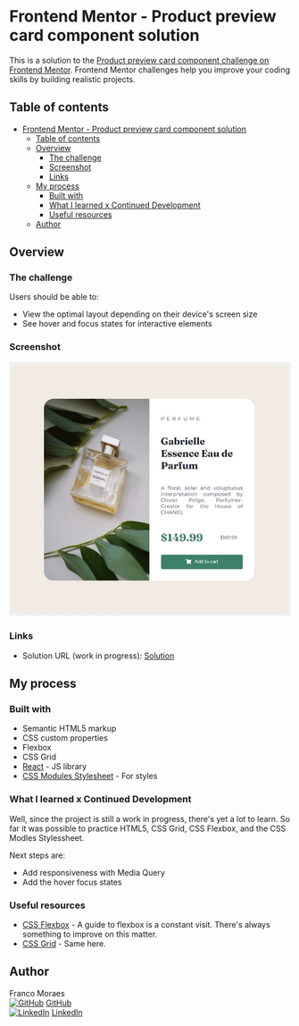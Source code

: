 # Frontend Mentor - Product preview card component solution

This is a solution to the [Product preview card component challenge on Frontend Mentor](https://www.frontendmentor.io/challenges/product-preview-card-component-GO7UmttRfa). Frontend Mentor challenges help you improve your coding skills by building realistic projects. 

## Table of contents

- [Frontend Mentor - Product preview card component solution](#frontend-mentor---product-preview-card-component-solution)
  - [Table of contents](#table-of-contents)
  - [Overview](#overview)
    - [The challenge](#the-challenge)
    - [Screenshot](#screenshot)
    - [Links](#links)
  - [My process](#my-process)
    - [Built with](#built-with)
    - [What I learned x Continued Development](#what-i-learned-x-continued-development)
    - [Useful resources](#useful-resources)
  - [Author](#author)


## Overview

### The challenge

Users should be able to:

- View the optimal layout depending on their device's screen size
- See hover and focus states for interactive elements

### Screenshot

<img src="./src/images/screenshot.jpg" width=600)/>


### Links

- Solution URL (work in progress): [Solution](https://francomoraes.github.io/preview-card/)


## My process

### Built with

- Semantic HTML5 markup
- CSS custom properties
- Flexbox
- CSS Grid
- [React](https://reactjs.org/) - JS library
- [CSS Modules Stylesheet](https://create-react-app.dev/docs/adding-a-css-modules-stylesheet) - For styles

### What I learned x Continued Development

Well, since the project is still a work in progress, there's yet a lot to learn.
So far it was possible to practice HTML5, CSS Grid, CSS Flexbox, and the CSS Modles Stylessheet.

Next steps are:
- Add responsiveness with Media Query
- Add the hover focus states

### Useful resources

- [CSS Flexbox](https://css-tricks.com/snippets/css/a-guide-to-flexbox/) - A guide to flexbox is a constant visit. There's always something to improve on this matter.
- [CSS Grid](https://css-tricks.com/snippets/css/complete-guide-grid/) - Same here.

## Author

Franco Moraes <br>
[![GitHub](https://i.stack.imgur.com/tskMh.png)]() [GitHub](https://github.com/francomoraes) <br>
[![LinkedIn](https://i.stack.imgur.com/gVE0j.png)]() [LinkedIn](https://www.linkedin.com/in/francomoraes/)